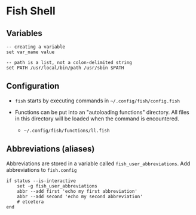 # Fish Shell

## Variables

```
-- creating a variable
set var_name value

-- path is a list, not a colon-delimited string
set PATH /usr/local/bin/path /usr/sbin $PATH

```

## Configuration

* `fish` starts by executing commands in `~/.config/fish/config.fish`

* Functions can be put into an "autoloading functions" directory. All files in
  this directory will be loaded when the command is encountered.
  
  * `~/.config/fish/functions/ll.fish`


## Abbreviations (aliases)

Abbreviations are stored in a variable called `fish_user_abbreviations`. Add abbreviations to `fish.config`

```
if status --is-interactive
    set -g fish_user_abbreviations
    abbr --add first 'echo my first abbreviation'
    abbr --add second 'echo my second abbreviation'
    # etcetera
end
```


